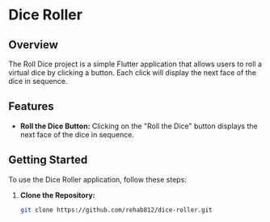 # Dice Roller

## Overview

The Roll Dice project is a simple Flutter application that allows users to roll a virtual dice by clicking a button. Each click will display the next face of the dice in sequence.

## Features

- **Roll the Dice Button:** Clicking on the "Roll the Dice" button displays the next face of the dice in sequence.

## Getting Started

To use the Dice Roller application, follow these steps:

1. **Clone the Repository:**
   ```bash
   git clone https://github.com/rehab812/dice-roller.git
